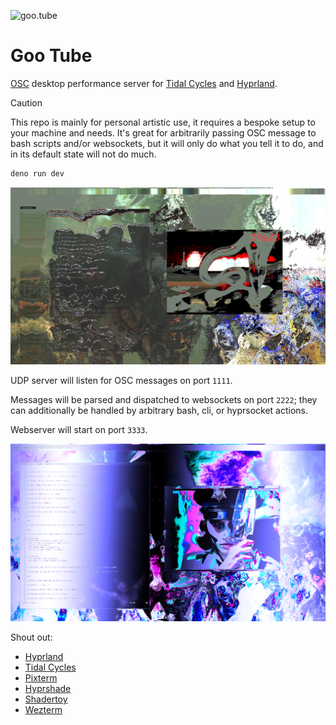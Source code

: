 ![goo.tube](/gootube.gif)

# Goo Tube

[OSC](https://en.wikipedia.org/wiki/Open_Sound_Control) desktop performance server for [Tidal Cycles](https://tidalcycles.org/) and [Hyprland](https://hypr.land).

> [!CAUTION]
> This repo is mainly for personal artistic use, it requires a bespoke setup to your machine and needs. It's great for arbitrarily passing OSC message to bash scripts and/or websockets, but it will only do what you tell it to do, and in its default state will not do much.

```sh
deno run dev
```

![goo.tube](/1.png)

UDP server will listen for OSC messages on port `1111`.

Messages will be parsed and dispatched to websockets on port `2222`; they
can additionally be handled by arbitrary bash, cli, or hyprsocket actions.

Webserver will start on port `3333`.

![goo.tube](/2.png)

Shout out:

- [Hyprland](https://hypr.land)
- [Tidal Cycles](https://tidalcycles.org)
- [Pixterm](https://github.com/eliukblau/pixterm)
- [Hyprshade](https://github.com/loqusion/hyprshade)
- [Shadertoy](https://shadertoy.com)
- [Wezterm](https://wezterm.org)

